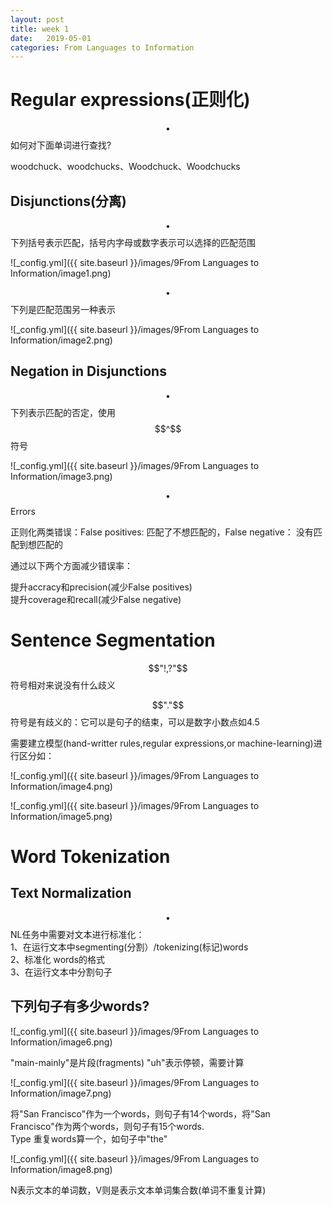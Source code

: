 ```yaml
---
layout: post
title: week 1 
date:   2019-05-01
categories: From Languages to Information
---  
```


# Regular expressions(正则化)

$$\bullet$$ 如何对下面单词进行查找? 

woodchuck、woodchucks、Woodchuck、Woodchucks  

## Disjunctions(分离)


$$\bullet$$ 下列括号表示匹配，括号内字母或数字表示可以选择的匹配范围      

![_config.yml]({{ site.baseurl }}/images/9From Languages to Information/image1.png)  

$$\bullet$$ 下列是匹配范围另一种表示  

![_config.yml]({{ site.baseurl }}/images/9From Languages to Information/image2.png) 

## Negation in Disjunctions  

$$\bullet$$ 下列表示匹配的否定，使用$$^$$符号  

![_config.yml]({{ site.baseurl }}/images/9From Languages to Information/image3.png) 


$$\bullet$$ Errors 

正则化两类错误：False positives: 匹配了不想匹配的，False negative： 没有匹配到想匹配的

通过以下两个方面减少错误率：  

提升accracy和precision(减少False positives)   
提升coverage和recall(减少False negative)    


# Sentence Segmentation  

$$"!,?"$$符号相对来说没有什么歧义

$$"."$$符号是有歧义的：它可以是句子的结束，可以是数字小数点如4.5 

需要建立模型(hand-writter rules,regular expressions,or machine-learning)进行区分如：  

![_config.yml]({{ site.baseurl }}/images/9From Languages to Information/image4.png) 

![_config.yml]({{ site.baseurl }}/images/9From Languages to Information/image5.png) 


# Word Tokenization  

## Text Normalization   


$$\bullet$$ NL任务中需要对文本进行标准化：  
1、在运行文本中segmenting(分割）/tokenizing(标记)words   
2、标准化 words的格式  
3、在运行文本中分割句子     
 
## 下列句子有多少words?   
 
![_config.yml]({{ site.baseurl }}/images/9From Languages to Information/image6.png)  
 
"main-mainly"是片段(fragments) 
"uh"表示停顿，需要计算 
 
![_config.yml]({{ site.baseurl }}/images/9From Languages to Information/image7.png)  
 
将"San Francisco"作为一个words，则句子有14个words，将"San Francisco"作为两个words，则句子有15个words.   
Type 重复words算一个，如句子中"the"  


![_config.yml]({{ site.baseurl }}/images/9From Languages to Information/image8.png)   

N表示文本的单词数，V则是表示文本单词集合数(单词不重复计算) 